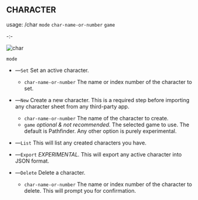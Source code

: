 ## **CHARACTER**

usage: /char `mode` `char-name-or-number` `game`

-:-

![char](https://user-images.githubusercontent.com/10622391/192044180-e25c1784-b76b-40a7-be83-5a4ec68fc2e4.jpg)


`mode`

 - —`Set` Set an active character.
   
   - `char-name-or-number` The name or index number of the character to set.

 - —`New` Create a new character. This is a required step before importing any character sheet from any third-party app.
   
   - `char-name-or-number` The name of the character to create.
   - `game` *optional & not recommended.* The selected game to use. The default is Pathfinder. Any other option is purely experimental.

 - —`List` This will list any created characters you have.

 - —`Export` *EXPERIMENTAL.* This will export any active character into JSON format.

 - —`Delete` Delete a character.
   - `char-name-or-number` The name or index number of the character to delete. This will prompt you for confirmation.
